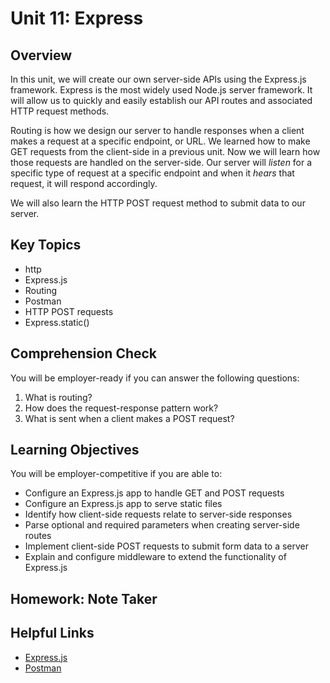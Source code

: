 # Unit 11: Express

## Overview

In this unit, we will create our own server-side APIs using the Express.js framework. Express is the most widely used Node.js server framework. It will allow us to quickly and easily establish our API routes and associated HTTP request methods.

Routing is how we design our server to handle responses when a client makes a request at a specific endpoint, or URL. We learned how to make GET requests from the client-side in a previous unit. Now we will learn how those requests are handled on the server-side. Our server will _listen_ for a specific type of request at a specific endpoint and when it _hears_ that request, it will respond accordingly.

We will also learn the HTTP POST request method to submit data to our server.

## Key Topics

- http
- Express.js
- Routing
- Postman
- HTTP POST requests
- Express.static()

## Comprehension Check

You will be employer-ready if you can answer the following questions:

1. What is routing?
2. How does the request-response pattern work?
3. What is sent when a client makes a POST request?

## Learning Objectives

You will be employer-competitive if you are able to:

- Configure an Express.js app to handle GET and POST requests
- Configure an Express.js app to serve static files
- Identify how client-side requests relate to server-side responses
- Parse optional and required parameters when creating server-side routes
- Implement client-side POST requests to submit form data to a server
- Explain and configure middleware to extend the functionality of Express.js

## Homework: Note Taker

## Helpful Links

- [Express.js](https://expressjs.com/)
- [Postman](https://www.getpostman.com/)
